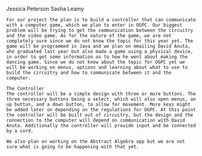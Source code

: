 Jessica Peterson
Sasha Leamy

    For our project the plan is to build a controller that can communicate with a computer game, which we plan to enter in OGPC. Our biggest problem will be trying to get the communication between the circuitry and the video game. As for the nature of the game, we are not completely sure since we do not know the topic for this year yet. The game will be programmed in Java and we plan on emailing David Anuta, who graduated last year but also made a game using a physical device, in order to get some information as to how he went about making the dancing game. Since we do not know about the topic for OGPC yet we will be working on menus, options and learning about what to use to build the circuitry and how to communicate between it and the computer.

    The Controller
    The controller will be a simple design with three or more buttons. The three necessary buttons being a select, which will also open menus, an up button, and a down button, to allow for movement. More keys might be added later on depending on the regulations for OGPC. At this point the controller will be built out of circuitry, but the design and the connection to the computer will depend on communication with David Anuta. Additionally the controller will provide input and be connected by a cord. 

    We also plan on working on the Abstract Algebra app but we are not sure what is going to be happening with that yet. 
    
